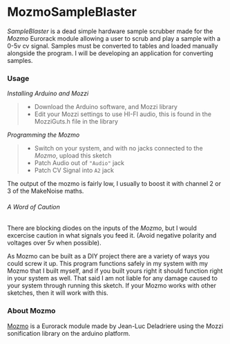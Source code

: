 # MozmoSampleBlaster

_SampleBlaster_ is a dead simple hardware sample scrubber made for the _Mozmo_ Eurorack module allowing a user to scrub and play a sample with a 0-5v cv signal. 
Samples must be converted to tables and loaded manually alongside the program. I will be developing an application for converting samples.

### Usage

_Installing Arduino and Mozzi_
> - Download the Arduino software, and Mozzi library
> - Edit your Mozzi settings to use HI-FI audio, this is found in the MozziGuts.h file in the library

_Programming the Mozmo_
> - Switch on your system, and with no jacks connected to the _Mozmo_, upload this sketch
> - Patch Audio out of `"Audio"` jack
> - Patch CV Signal into `A2` jack

The output of the mozmo is fairly low, I usually to boost it with channel 2 or 3 of the MakeNoise maths.

###### A Word of Caution
There are blocking diodes on the inputs of the _Mozmo_, but I would excercise caution in what signals you feed it. (Avoid negative polarity and voltages over 5v when possible).

As Mozmo can be built as a DIY project there are a variety of ways you could screw it up. This program functions safely in my system with my Mozmo that I built myself, and if you built yours right it should function right in your system as well. That said I am not liable for any damage caused to your system through running this sketch. If your Mozmo works with other sketches, then it will work with this.

### About Mozmo
[Mozmo](http://elek101.blogspot.com/2015/01/mozmo-brilliant-arduino-mozzi-synth-in.html) is a Eurorack module made by Jean-Luc Deladriere using the Mozzi sonification library on the arduino platform.
